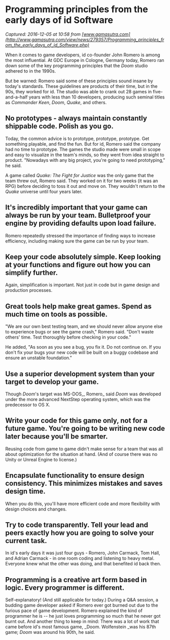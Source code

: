 # Programming principles from the early days of id Software

_Captured: 2016-12-05 at 10:58 from [www.gamasutra.com](http://www.gamasutra.com/view/news/279357/Programming_principles_from_the_early_days_of_id_Software.php)_

When it comes to game developers, id co-founder John Romero is among the most influential. At GDC Europe in Cologne, Germany today, Romero ran down some of the key programming principles that the _Doom_ studio adhered to in the 1990s.

But be warned: Romero said some of these principles sound insane by today's standards. These guidelines are products of their time, but in the 90s, they worked for id. The studio was able to crank out 28 games in five-and-a-half years with less than 10 developers, producing such seminal titles as _Commander Keen_, _Doom_, _Quake_, and others.

## **No prototypes - always maintain constantly shippable code. Polish as you go.**

Today, the common advice is to prototype, prototype, prototype. Get something playable, and find the fun. But for id, Romero said the company had no time to prototype. The games the studio made were small in scope and easy to visualize in the team's minds, so they went from idea straight to product. "Nowadays with any big project, you're going to need prototyping," he said.

A game called _Quake: The Fight for Justice_ was the only game that the team threw out, Romero said. They worked on it for two weeks (it was an RPG) before deciding to toss it out and move on. They wouldn't return to the _Quake_ universe until four years later.

## **It's incredibly important that your game can always be run by your team. Bulletproof your engine by providing defaults upon load failure.**

Romero repeatedly stressed the importance of finding ways to increase efficiency, including making sure the game can be run by your team.

## **Keep your code absolutely simple. Keep looking at your functions and figure out how you can simplify further.**

Again, simplification is important. Not just in code but in game design and production processes.

## **Great tools help make great games. Spend as much time on tools as possible.**

"We are our own best testing team, and we should never allow anyone else to experience bugs or see the game crash," Romero said. "Don't waste others' time. Test thoroughly before checking in your code."

He added, "As soon as you see a bug, you fix it. Do not continue on. If you don't fix your bugs your new code will be built on a buggy codebase and ensure an unstable foundation."

## **Use a superior development system than your target to develop your game.**

Though _Doom_'s target was MS-DOS,_ Romero_ said _Doom_ was developed under the more advanced NextStep operating system, which was the predecessor to OS X.

## **Write your code for this game only, not for a future game. You're going to be writing new code later because you'll be smarter.**

Reusing code from game to game didn't make sense for a team that was all about optimization for the situation at hand. (And of course there was no Unity or Unreal Engine to license.)

## **Encapsulate functionality to ensure design consistency. This minimizes mistakes and saves design time.**

When you do this, you'll have more efficient code and more flexibility with design choices and changes.

## **Try to code transparently. Tell your lead and peers exactly how you are going to solve your current task.**

In id's early days it was just four guys - Romero, John Carmack, Tom Hall, and Adrian Carmack - in one room coding and listening to heavy metal. Everyone knew what the other was doing, and that benefited id back then.

## **Programming is a creative art form based in logic. Every programmer is different.**

Self-explanatory! (And still applicable for today.) During a Q&A session, a budding game developer asked if Romero ever got burned out due to the furious pace of game development. Romero explained the kind of programmer he is -- he just loves programming so much that he never got burnt out. And another thing to keep in mind: There was a lot of work that came before id's most famous game, _Doom. Wolfenstein _was his 87th game; _Doom_ was around his 90th, he said.
